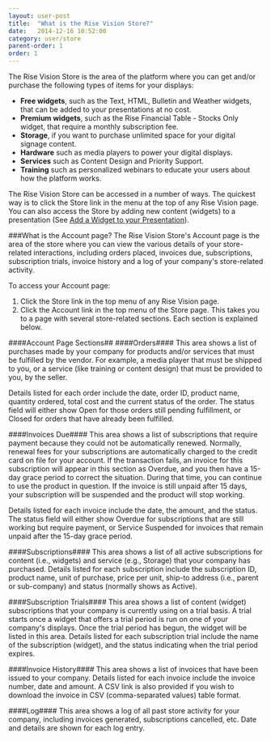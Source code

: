 ```yaml
---
layout: user-post
title:  "What is the Rise Vision Store?"
date:   2014-12-16 10:52:00
category: user/store
parent-order: 1
order: 1
---
```


The Rise Vision Store is the area of the platform where you can get and/or purchase the following types of items for your displays:

- **Free widgets**, such as the Text, HTML, Bulletin and Weather widgets, that can be added to your presentations at no cost.
- **Premium widgets**, such as the Rise Financial Table - Stocks Only widget, that require a monthly subscription fee.
- **Storage**, if you want to purchase unlimited space for your digital signage content.
- **Hardware** such as media players to power your digital displays.
- **Services** such as Content Design and Priority Support.
- **Training** such as personalized webinars to educate your users about how the platform works.

The Rise Vision Store can be accessed in a number of ways. The quickest way is to click the Store link in the menu at the top of any Rise Vision page. You can also access the Store by adding new content (widgets) to a presentation (See [Add a Widget to your Presentation](http://help.risevision.com/#/user/content/add-a-widget-to-a-presentation)). 


###What is the Account page?
The Rise Vision Store's Account page is the area of the store where you can view the various details of your store-related interactions, including orders placed, invoices due, subscriptions, subscription trials, invoice history and a log of your company's store-related activity.

To access your Account page:
1. Click the Store link in the top menu of any Rise Vision page.
2. Click the Account link in the top menu of the Store page. This takes you to a page with several store-related sections. Each section is explained below.

####Account Page Sections##
####Orders####
This area shows a list of purchases made by your company for products and/or services that must be fulfilled by the vendor.  For example, a media player that must be shipped to you, or a service (like training or content design) that must be provided to you, by the seller. 

Details listed for each order include the date, order ID, product name, quantity ordered, total cost and the current status of the order.  The status field will either show Open for those orders still pending fulfillment, or Closed for orders that have already been fulfilled.

####Invoices Due####
This area shows a list of subscriptions that require payment because they could not be automatically renewed. Normally, renewal fees for your subscriptions are automatically charged to the credit card on file for your account. If the transaction fails, an invoice for this subscription will appear in this section as Overdue, and you then have a 15-day grace period to correct the situation. During that time, you can continue to use the product in question. If the invoice is still unpaid after 15 days, your subscription will be suspended and the product will stop working.

Details listed for each invoice include the date, the amount, and the status. The status field will either show Overdue for subscriptions that are still working but require payment, or Service Suspended for invoices that remain unpaid after the 15-day grace period.

####Subscriptions####
This area shows a list of all active subscriptions for content (i.e., widgets) and service (e.g., Storage) that your company has purchased. Details listed for each subscription include the subscription ID, product name, unit of purchase, price per unit, ship-to address (i.e., parent or sub-company) and status (normally shows as Active).

####Subscription Trials####
This area shows a list of content (widget) subscriptions that your company is currently using on a trial basis. A trial starts once a widget that offers a trial period is run on one of your company's displays. Once the trial period has begun, the widget will be listed in this area. Details listed for each subscription trial include the name of the subscription (widget), and the status indicating when the trial period expires.

####Invoice History####
This area shows a list of invoices that have been issued to your company. Details listed for each invoice include the invoice number, date and amount. A CSV link is also provided if you wish to download the invoice in CSV (comma-separated values) table format.

####Log####
This area shows a log of all past store activity for your company, including invoices generated, subscriptions cancelled, etc. Date and details are shown for each log entry.